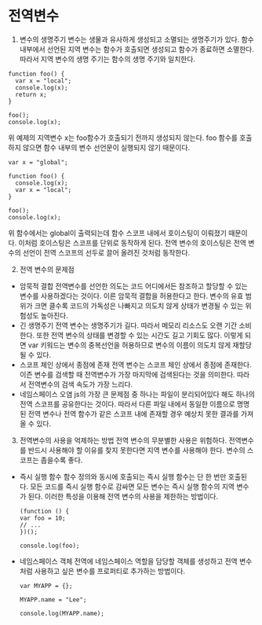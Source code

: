 # 전역변수

1. 변수의 생명주기
   변수는 생물과 유사하게 생성되고 소멸되는 생명주기가 있다.
   함수 내부에서 선언된 지역 변수는 함수가 호출되면 생성되고 함수가 종료하면 소멸한다.
   따라서 지역 변수의 생명 주기는 함수의 생명 주기와 일치한다.

```
function foo() {
  var x = "local";
  console.log(x);
  return x;
}

foo();
console.log(x);
```

위 예제의 지역변수 x는 foo함수가 호출되기 전까지 생성되지 않는다.
foo 함수를 호출하지 않으면 함수 내부의 변수 선언문이 실행되지 않기 때문이다.

```
var x = "global";

function foo() {
  console.log(x);
  var x = "local";
}

foo();
console.log(x);
```

위 함수에서는 global이 출력되는데 함수 스코프 내에서 호이스팅이 이뤄졌기 때문이다.
이처럼 호이스팅은 스코프를 단위로 동작하게 된다.
전역 변수의 호이스팅은 전역 변수의 선언이 전역 스코프의 선두로 끌어 올려진 것처럼 동작한다.

2. 전역 변수의 문제점

- 암묵적 결합
  전역변수를 선언한 의도는 코드 어디에서든 참조하고 할당할 수 있는 변수를 사용하겠다는 것이다. 이른 암묵적 결합을 허용한다고 한다.
  변수의 유효 범위가 크면 클수록 코드의 가독성은 나빠지고 의도치 않게 상태가 변경될 수 있는 위험성도 높아진다.
- 긴 생명주기
  전역 변수는 생명주기가 길다. 따라서 메모리 리소스도 오랜 기간 소비한다. 또한 전역 변수의 상태를 변경할 수 있는 시간도 길고 기회도 많다.
  이렇게 되면 var 키워드는 변수의 중복선언을 허용하므로 변수의 이름이 의도치 않게 재할당 될 수 있다.
- 스코프 체인 상에서 종점에 존재
  전역 변수는 스코프 체인 상에서 종점에 존재한다. 이즌 변수를 검색할 때 전역변수가 가장 마지막에 검색된다는 것을 의미한다.
  따라서 전역변수의 검색 속도가 가장 느리다.
- 네임스페이스 오염
  js의 가장 큰 문제점 중 하나는 파일이 분리되어있다 해도 하나의 전역 스코프를 공유한다는 것이다.
  따라서 다른 파일 내에서 동일한 이름으로 명명된 전역 변수나 전역 함수가 같은 스코프 내에 존재할 경우 예상치 못한 결과를 가져올 수 있다.

3. 전역변수의 사용을 억제하는 방법
   전역 변수의 무분별한 사용은 위험하다. 전역변수를 반드시 사용해야 할 이유를 찾지 못한다면 지역 변수를 사용해야 한다.
   변수의 스코프는 좁을수록 좋다.

- 즉시 실행 함수
  함수 정의와 동시에 호출되는 즉시 실행 함수는 단 한 번만 호출된다. 모든 코드를 즉시 실행 함수로 감싸면 모든 변수는 즉시 실행 함수의 지역 변수가 된다. 이러한 특성을 이용해 전역 변수의 사용을 제한하는 방법이다.

  ```
  (function () {
  var foo = 10;
  // ...
  })();

  console.log(foo);
  ```

- 네임스페이스 객체
  전역에 네임스페이스 역할을 담당할 객체를 생성하고 전역 변수처럼 사용하고 싶은 변수를 프로퍼티로 추가하는 방법이다.

  ```
  var MYAPP = {};

  MYAPP.name = "Lee";

  console.log(MYAPP.name);
  ```
